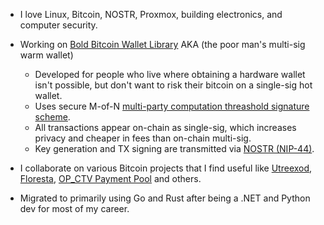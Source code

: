 
- I love Linux, Bitcoin, NOSTR, Proxmox, building electronics, and computer security.
  
- Working on <a href="https://github.com/BoldBitcoinWallet/BBMTLib" target="_blank">Bold Bitcoin Wallet Library</a> AKA (the poor man's multi-sig warm wallet)
  
  - Developed for people who live where obtaining a hardware wallet isn't possible, but don't want to risk their bitcoin on a single-sig hot wallet.
  - Uses secure M-of-N <a href="https://github.com/bnb-chain/tss-lib" target="_blank">multi-party computation threashold signature scheme</a>. 
  - All transactions appear on-chain as single-sig, which increases privacy and cheaper in fees than on-chain multi-sig.
  - Key generation and TX signing are transmitted via <a href="https://github.com/nostr-protocol/nips/blob/master/44.md" target="_blank">NOSTR (NIP-44)</a>.
   
- I collaborate on various Bitcoin projects that I find useful like <a href="https://github.com/utreexo/utreexod" target="_blank">Utreexod</a>, <a href="https://github.com/vinteumorg/Floresta" target="_blank">Floresta</a>, <a href="https://github.com/stutxo/op_ctv_payment_pool" target="_blank">OP_CTV Payment Pool</a> and others.
  
- Migrated to primarily using Go and Rust after being a .NET and Python dev for most of my career.

